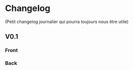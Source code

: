 # Changelog

(Petit changelog journalier qui pourra toujours nous être utile)

## V0.1

### Front

### Back
